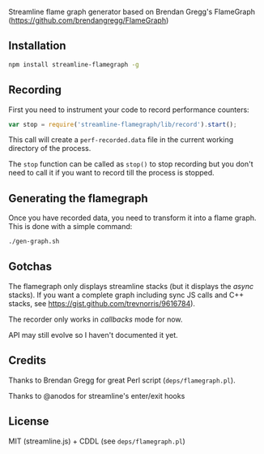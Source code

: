 Streamline flame graph generator based on Brendan Gregg's FlameGraph (https://github.com/brendangregg/FlameGraph)

## Installation

``` sh
npm install streamline-flamegraph -g
```

## Recording

First you need to instrument your code to record performance counters:

``` javascript
var stop = require('streamline-flamegraph/lib/record').start();
```

This call will create a `perf-recorded.data` file in the current working directory of the process.

The `stop` function can be called as `stop()` to stop recording but you don't need to call it if you want to record till the process is stopped.

## Generating the flamegraph

Once you have recorded data, you need to transform it into a flame graph. This is done with a simple command:

```sh
./gen-graph.sh
```

## Gotchas

The flamegraph only displays streamline stacks (but it displays the _async_ stacks). If you want a complete graph including sync JS calls and C++ stacks, see https://gist.github.com/trevnorris/9616784).

The recorder only works in _callbacks_ mode for now.

API may still evolve so I haven't documented it yet.


## Credits

Thanks to Brendan Gregg for great Perl script (`deps/flamegraph.pl`).

Thanks to @anodos for streamline's enter/exit hooks

## License

MIT (streamline.js) + CDDL (see `deps/flamegraph.pl`)
